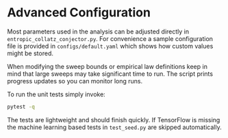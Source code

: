 # Advanced Configuration

Most parameters used in the analysis can be adjusted directly in `entropic_collatz_conjector.py`. For convenience a sample configuration file is provided in `configs/default.yaml` which shows how custom values might be stored.

When modifying the sweep bounds or empirical law definitions keep in mind that large sweeps may take significant time to run. The script prints progress updates so you can monitor long runs.

To run the unit tests simply invoke:

```bash
pytest -q
```

The tests are lightweight and should finish quickly. If TensorFlow is missing the machine learning based tests in `test_seed.py` are skipped automatically.
